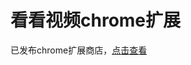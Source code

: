 # 看看视频chrome扩展

已发布chrome扩展商店，[点击查看](https://chrome.google.com/webstore/detail/%E7%9C%8B%E7%9C%8B/pegiockicjmdnkjbnppeeakeogdkegac?hl=zh-CN&authuser=0)
